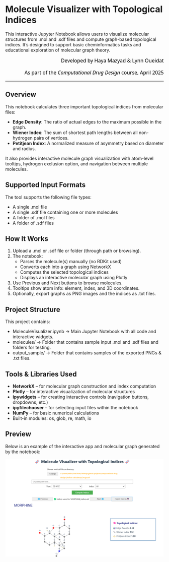 # Molecule Visualizer with Topological Indices
This interactive Jupyter Notebook allows users to visualize molecular structures from .mol and .sdf files and compute graph-based topological indices. It’s designed to support basic cheminformatics tasks and educational exploration of molecular graph theory.

<div align="right" style="font-size:16px; color:black; font-family:Segoe UI, sans-serif;">
Developed by Haya Mazyad & Lynn Oueidat
    
As part of the *Computational Drug Design* course, April 2025
</div>

---
## Overview
This notebook calculates three important topological indices from molecular files:
- **Edge Density**: The ratio of actual edges to the maximum possible in the graph.
- **Wiener Index**: The sum of shortest path lengths between all non-hydrogen pairs of vertices.
- **Petitjean Index**: A normalized measure of asymmetry based on diameter and radius.

It also provides interactive molecule graph visualization with atom-level tooltips, hydrogen exclusion option, and navigation between multiple molecules.

## Supported Input Formats
The tool supports the following file types:
- A single .mol file 
- A single .sdf file containing one or more molecules
- A folder of .mol files
- A folder of .sdf files

## How It Works
1. Upload a .mol or .sdf file or folder (through path or browsing).
2. The notebook:
    - Parses the molecule(s) manually (no RDKit used)
    - Converts each into a graph using NetworkX
    - Computes the selected topological indices
    - Displays an interactive molecular graph using Plotly
3. Use Previous and Next buttons to browse molecules.
4. Tooltips show atom info: element, index, and 3D coordinates.
5. Optionally, export graphs as PNG images and the indices as .txt files.

## Project Structure
This project contains:
  - MoleculeVisualizer.ipynb → Main Jupyter Notebook with all code and interactive widgets.
  - molecules/ → Folder that contains sample input .mol and .sdf files and folders for testing.
  - output_sample/ → Folder that contains samples of the exported PNGs & .txt files.

## Tools & Libraries Used
- **NetworkX** – for molecular graph construction and index computation
- **Plotly** – for interactive visualization of molecular structures
- **ipywidgets** – for creating interactive controls (navigation buttons, dropdowns, etc.)
- **ipyfilechooser** – for selecting input files within the notebook
- **NumPy** – for basic numerical calculations
- Built-in modules: os, glob, re, math, io

## Preview
Below is an example of the interactive app and molecular graph generated by the notebook:

![Molecule Graph Example](output_sample/FullOutput.png)

